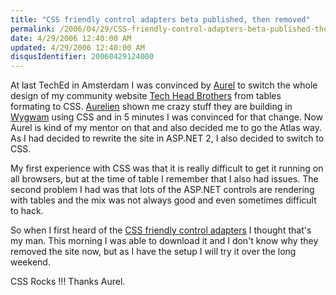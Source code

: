```yaml
---
title: "CSS friendly control adapters beta published, then removed"
permalink: /2006/04/29/CSS-friendly-control-adapters-beta-published-then-removed/
date: 4/29/2006 12:40:00 AM
updated: 4/29/2006 12:40:00 AM
disqusIdentifier: 20060429124000
---
```

At last TechEd in Amsterdam I was convinced by [Aurel](http://www.techheadbrothers.com/DesktopDefault.aspx?tabindex=7&tabid=19&id=15) to switch the whole design of my community website [Tech Head Brothers](http://www.techheadbrothers.com) from tables formating to CSS. [Aurelien](http://blogs.developpeur.org/aurelien/) shown me crazy stuff they are building in [Wygwam](http://www.wygwam.com/) using CSS and in 5 minutes I was convinced for that change. Now Aurel is kind of my mentor on that and also decided me to go the Atlas way. As I had decided to rewrite the site in ASP.NET 2, I also decided to switch to CSS.

My first experience with CSS was that it is really difficult to get it running on all browsers, but at the time of table I remember that I also had issues. The second problem I had was that lots of the ASP.NET controls are rendering with tables and the mix was not always good and even sometimes difficult to hack.
<!-- more -->

So when I first heard of the [CSS friendly control adapters](http://www.asp.net/css_adapters_update.htm) I thought that's my man. This morning I was able to download it and I don't know why they removed the site now, but as I have the setup I will try it over the long weekend.

CSS Rocks !!! Thanks Aurel.
